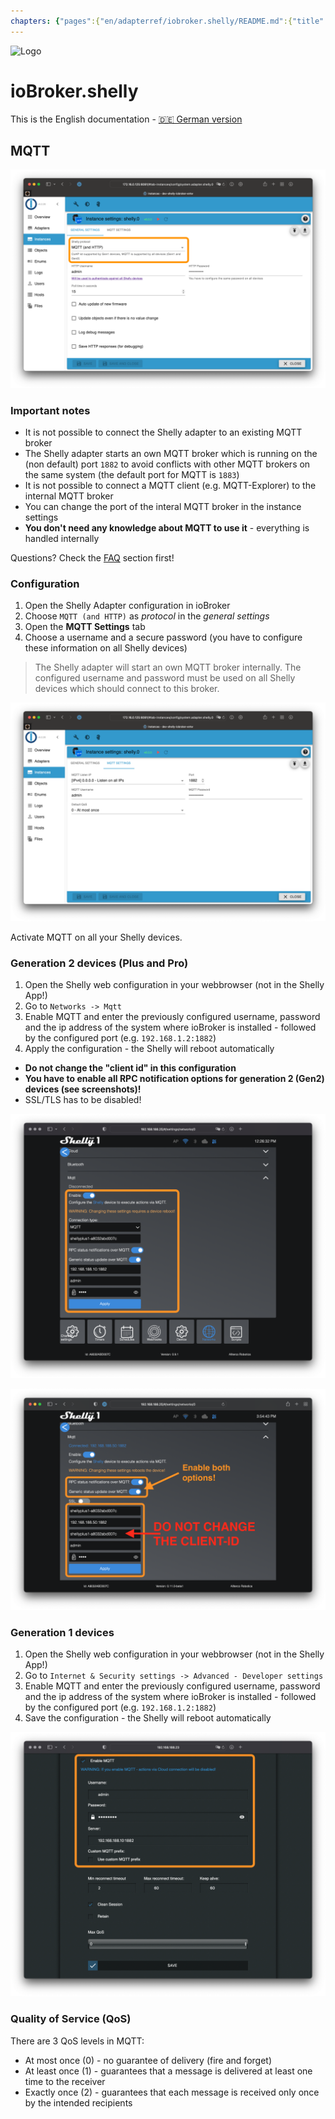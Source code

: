```yaml
---
chapters: {"pages":{"en/adapterref/iobroker.shelly/README.md":{"title":{"en":"ioBroker.shelly"},"content":"en/adapterref/iobroker.shelly/README.md"},"en/adapterref/iobroker.shelly/protocol-coap.md":{"title":{"en":"ioBroker.shelly"},"content":"en/adapterref/iobroker.shelly/protocol-coap.md"},"en/adapterref/iobroker.shelly/protocol-mqtt.md":{"title":{"en":"ioBroker.shelly"},"content":"en/adapterref/iobroker.shelly/protocol-mqtt.md"},"en/adapterref/iobroker.shelly/restricted-login.md":{"title":{"en":"ioBroker.shelly"},"content":"en/adapterref/iobroker.shelly/restricted-login.md"},"en/adapterref/iobroker.shelly/state-changes.md":{"title":{"en":"ioBroker.shelly"},"content":"en/adapterref/iobroker.shelly/state-changes.md"},"en/adapterref/iobroker.shelly/faq.md":{"title":{"en":"ioBroker.shelly"},"content":"en/adapterref/iobroker.shelly/faq.md"},"en/adapterref/iobroker.shelly/debug.md":{"title":{"en":"ioBroker.shelly"},"content":"en/adapterref/iobroker.shelly/debug.md"}}}
---
```

![Logo](../../admin/shelly.png)

# ioBroker.shelly

This is the English documentation - [🇩🇪 German version](../de/protocol-mqtt.md)

## MQTT

![iobroker_general_mqtt](./img/iobroker_general_mqtt.png)

### Important notes

- It is not possible to connect the Shelly adapter to an existing MQTT broker
- The Shelly adapter starts an own MQTT broker which is running on the (non default) port ``1882`` to avoid conflicts with other MQTT brokers on the same system (the default port for MQTT is ``1883``)
- It is not possible to connect a MQTT client (e.g. MQTT-Explorer) to the internal MQTT broker
- You can change the port of the interal MQTT broker in the instance settings
- **You don't need any knowledge about MQTT to use it** - everything is handled internally

Questions? Check the [FAQ](faq.md) section first!

### Configuration

1. Open the Shelly Adapter configuration in ioBroker
2. Choose ```MQTT (and HTTP)``` as *protocol* in the *general settings*
3. Open the **MQTT Settings** tab
4. Choose a username and a secure password (you have to configure these information on all Shelly devices)

> The Shelly adapter will start an own MQTT broker internally. The configured username and password must be used on all Shelly devices which should connect to this broker.

![iobroker_mqtt](./img/iobroker_mqtt.png)

Activate MQTT on all your Shelly devices.

### Generation 2 devices (Plus and Pro)

1. Open the Shelly web configuration in your webbrowser (not in the Shelly App!)
2. Go to ```Networks -> Mqtt```
3. Enable MQTT and enter the previously configured username, password and the ip address of the system where ioBroker is installed - followed by the configured port (e.g. ```192.168.1.2:1882```)
4. Apply the configuration - the Shelly will reboot automatically

- **Do not change the "client id" in this configuration**
- **You have to enable all RPC notification options for generation 2 (Gen2) devices (see screenshots)!**
- SSL/TLS has to be disabled!

![shelly gen2](./img/shelly_mqtt-gen2.png)

![shelly gen2 old](./img/shelly_mqtt-gen2-old.png)

### Generation 1 devices

1. Open the Shelly web configuration in your webbrowser (not in the Shelly App!)
2. Go to ```Internet & Security settings -> Advanced - Developer settings```
3. Enable MQTT and enter the previously configured username, password and the ip address of the system where ioBroker is installed - followed by the configured port (e.g. ```192.168.1.2:1882```)
4. Save the configuration - the Shelly will reboot automatically

![shelly gen1](./img/shelly_mqtt-gen1.png)

### Quality of Service (QoS)

There are 3 QoS levels in MQTT:

- At most once (0) - no guarantee of delivery (fire and forget)
- At least once (1) - guarantees that a message is delivered at least one time to the receiver
- Exactly once (2) - guarantees that each message is received only once by the intended recipients